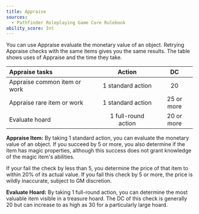 ```yaml
---
title: Appraise
sources:
  - Pathfinder Roleplaying Game Core Rulebook
ability_score: Int
---
```


You can use Appraise evaluate the monetary value of an object. Retrying Appraise checks with the same items gives you the same results. The table shows uses of Appraise and the time they take.

| Appraise tasks               |       Action        |     DC     |
|:-----------------------------|:-------------------:|:----------:|
| Appraise common item or work |  1 standard action  |     20     |
| Appraise rare item or work   |  1 standard action  | 25 or more |
| Evaluate hoard               | 1 full-round action | 20 or more |

**Appraise Item:** By taking 1 standard action, you can evaluate the monetary value of an object. If you succeed by 5 or more, you also determine if the item has magic properties, although this success does not grant knowledge of the magic item's abilities.

If your fail the check by less than 5, you determine the price of that item to within 20% of its actual value. If you fail this check by 5 or more, the price is wildly inaccurate, subject to GM discretion.

**Evaluate Hoard:** By taking 1 full-round action, you can determine the most valuable item visible in a treasure hoard. The DC of this check is generally 20 but can increase to as high as 30 for a particularly large hoard.
